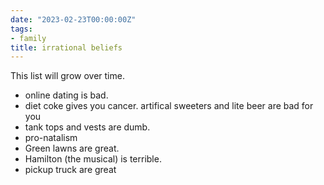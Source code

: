 ```yaml
---
date: "2023-02-23T00:00:00Z"
tags:
- family
title: irrational beliefs
---
```

This list will grow over time. 

* online dating is bad. 
* diet coke gives you cancer. artifical sweeters and lite beer are bad for you
* tank tops and vests are dumb. 
* pro-natalism
* Green lawns are great.
* Hamilton (the musical)  is terrible. 
* pickup truck are great



